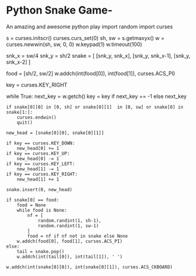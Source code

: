 # Python Snake Game-
An amazing and awesome python play
import random
import curses

s = curses.initscr()
curses.curs_set(0)
sh, sw = s.getmaxyx()
w = curses.newwin(sh, sw, 0, 0)
w.keypad(1)
w.timeout(100)

snk_x = sw/4
snk_y = sh/2
snake = [
    [snk_y, snk_x],
    [snk_y, snk_x-1],
    [snk_y, snk_x-2]
]

food = [sh/2, sw/2]
w.addch(int(food[0]), int(food[1]), curses.ACS_PI)

key = curses.KEY_RIGHT

while True:
    next_key = w.getch()
    key = key if next_key == -1 else next_key

    if snake[0][0] in [0, sh] or snake[0][1]  in [0, sw] or snake[0] in snake[1:]:
        curses.endwin()
        quit()

    new_head = [snake[0][0], snake[0][1]]

    if key == curses.KEY_DOWN:
        new_head[0] += 1
    if key == curses.KEY_UP:
        new_head[0] -= 1
    if key == curses.KEY_LEFT:
        new_head[1] -= 1
    if key == curses.KEY_RIGHT:
        new_head[1] += 1

    snake.insert(0, new_head)

    if snake[0] == food:
        food = None
        while food is None:
            nf = [
                random.randint(1, sh-1),
                random.randint(1, sw-1)
            ]
            food = nf if nf not in snake else None
        w.addch(food[0], food[1], curses.ACS_PI)
    else:
        tail = snake.pop()
        w.addch(int(tail[0]), int(tail[1]), ' ')

    w.addch(int(snake[0][0]), int(snake[0][1]), curses.ACS_CKBOARD)
